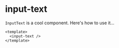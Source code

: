# input-text

`InputText` is a cool component. Here's how to use it...

```
<template>
  <input-text />
</template>
```
